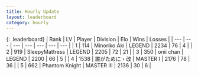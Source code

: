 ```yaml
---
title: Hourly Update
layout: leaderboard
category: hourly
---
```


{: .leaderboard}
| Rank | LV | Player | Division | Elo | Wins | Losses |
| --- | --- | --- | --- | --- | --- | --- |
| <span data-change="0">1</span> | 114 | <span title="ID: 456466">Minoriko Aki</span> | LEGEND | <span data-change="0">2234</span> | <span data-change="0">76</span> | <span data-change="0">4</span> |
| <span data-change="0">2</span> | 919 | <span title="ID: 153129">SleepyMattress</span> | LEGEND | <span data-change="0">2205</span> | <span data-change="0">72</span> | <span data-change="0">21</span> |
| <span data-change="0">3</span> | 350 | <span title="ID: 614761">onii chan</span> | LEGEND | <span data-change="0">2200</span> | <span data-change="0">66</span> | <span data-change="0">5</span> |
| <span data-change="0">4</span> | 1538 | <span title="ID: 451068">誰がために・改</span> | MASTER I | <span data-change="14">2176</span> | <span data-change="2">78</span> | <span data-change="0">36</span> |
| <span data-change="0">5</span> | 662 | <span title="ID: 742939">Phantom Knight</span> | MASTER III | <span data-change="0">2136</span> | <span data-change="0">30</span> | <span data-change="0">6</span> |